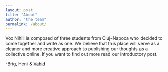 ```yaml
---
layout: post
title: "About"
author: "the team"
permalink: /about/
---
```


Vox Nihili is composed of three students from Cluj-Napoca who decided to come together and write as one. We believe that this place will serve as a cleaner and more creative approach to publishing our thoughts as a collective online. If you want to find out more read our introductory post.

-Brig, Heni & [Vahid](https://frvl.me)
